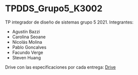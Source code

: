 # TPDDS_Grupo5_K3002
TP integrador de diseño de sistemas grupo 5 2021. Integrantes:
- Agustín Bazzi
- Carolina Seoane
- Nicolás Molina
- Pablo Goncalves
- Facundo Verge
- Steven Huang

Drive con las especificaciones por cada entrega: [Drive](https://drive.google.com/drive/folders/19khFLoEpxekrjLINK9xglmhzVLK4Zg7R)
